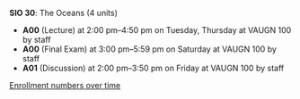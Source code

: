 **SIO 30**: The Oceans (4 units)

- **A00** (Lecture) at 2:00 pm–4:50 pm on Tuesday, Thursday at VAUGN 100 by staff
- **A00** (Final Exam) at 3:00 pm–5:59 pm on Saturday at VAUGN 100 by staff
- **A01** (Discussion) at 2:00 pm–3:50 pm on Friday at VAUGN 100 by staff

[Enrollment numbers over time](./SIO30.tsv)
